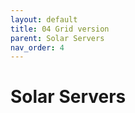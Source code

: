 ```yaml
---
layout: default
title: 04 Grid version
parent: Solar Servers
nav_order: 4
---
```

<h1>Solar Servers</h1>
<p></p>
